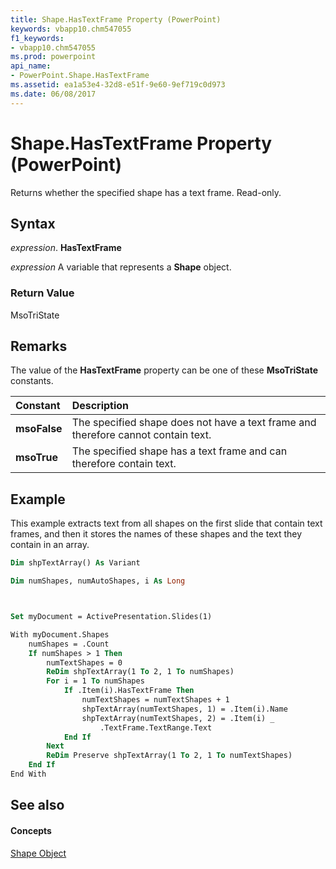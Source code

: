 ```yaml
---
title: Shape.HasTextFrame Property (PowerPoint)
keywords: vbapp10.chm547055
f1_keywords:
- vbapp10.chm547055
ms.prod: powerpoint
api_name:
- PowerPoint.Shape.HasTextFrame
ms.assetid: ea1a53e4-32d8-e51f-9e60-9ef719c0d973
ms.date: 06/08/2017
---
```



# Shape.HasTextFrame Property (PowerPoint)

Returns whether the specified shape has a text frame. Read-only.


## Syntax

 _expression_. **HasTextFrame**

 _expression_ A variable that represents a **Shape** object.


### Return Value

MsoTriState


## Remarks

The value of the **HasTextFrame** property can be one of these **MsoTriState** constants.



|**Constant**|**Description**|
|:-----|:-----|
|**msoFalse**|The specified shape does not have a text frame and therefore cannot contain text.|
|**msoTrue**| The specified shape has a text frame and can therefore contain text.|

## Example

This example extracts text from all shapes on the first slide that contain text frames, and then it stores the names of these shapes and the text they contain in an array.


```vb
Dim shpTextArray() As Variant

Dim numShapes, numAutoShapes, i As Long



Set myDocument = ActivePresentation.Slides(1)

With myDocument.Shapes
    numShapes = .Count
    If numShapes > 1 Then
        numTextShapes = 0
        ReDim shpTextArray(1 To 2, 1 To numShapes)
        For i = 1 To numShapes
            If .Item(i).HasTextFrame Then
                numTextShapes = numTextShapes + 1
                shpTextArray(numTextShapes, 1) = .Item(i).Name
                shpTextArray(numTextShapes, 2) = .Item(i) _
                    .TextFrame.TextRange.Text
            End If
        Next
        ReDim Preserve shpTextArray(1 To 2, 1 To numTextShapes)
    End If
End With
```


## See also


#### Concepts


[Shape Object](shape-object-powerpoint.md)

